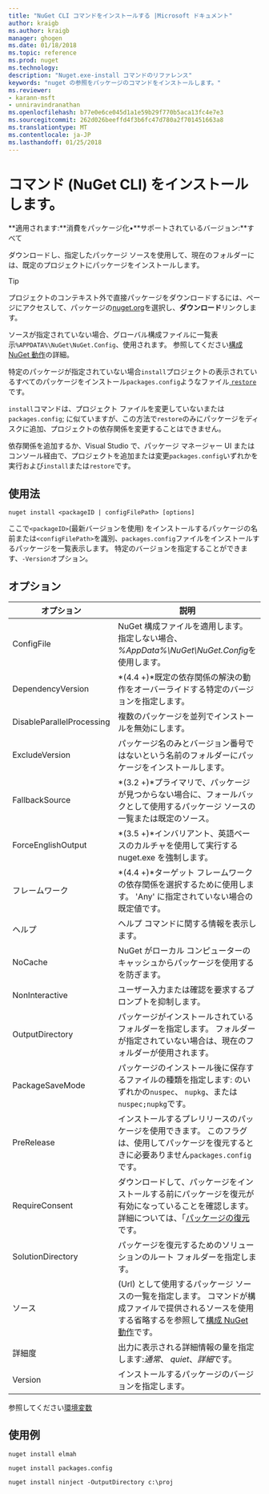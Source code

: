 ```yaml
---
title: "NuGet CLI コマンドをインストールする |Microsoft ドキュメント"
author: kraigb
ms.author: kraigb
manager: ghogen
ms.date: 01/18/2018
ms.topic: reference
ms.prod: nuget
ms.technology: 
description: "Nuget.exe-install コマンドのリファレンス"
keywords: "nuget の参照をパッケージのコマンドをインストールします。"
ms.reviewer:
- karann-msft
- unniravindranathan
ms.openlocfilehash: b77e0e6ce045d1a1e59b29f770b5aca13fc4e7e3
ms.sourcegitcommit: 262d026beeffd4f3b6fc47d780a2f701451663a8
ms.translationtype: MT
ms.contentlocale: ja-JP
ms.lasthandoff: 01/25/2018
---
```

# <a name="install-command-nuget-cli"></a>コマンド (NuGet CLI) をインストールします。

**適用されます:**消費をパッケージ化&bullet;**サポートされているバージョン:**すべて

ダウンロードし、指定したパッケージ ソースを使用して、現在のフォルダーには、既定のプロジェクトにパッケージをインストールします。

> [!Tip]
> プロジェクトのコンテキスト外で直接パッケージをダウンロードするには、ページにアクセスして、パッケージの[nuget.org](https://www.nuget.org)を選択し、**ダウンロード**リンクします。

ソースが指定されていない場合、グローバル構成ファイルに一覧表示`%APPDATA%\NuGet\NuGet.Config`、使用されます。 参照してください[構成 NuGet 動作](../consume-packages/configuring-nuget-behavior.md)の詳細。

特定のパッケージが指定されていない場合`install`プロジェクトの表示されているすべてのパッケージをインストール`packages.config`ようなファイル[ `restore`](cli-ref-restore.md)です。

`install`コマンドは、プロジェクト ファイルを変更していないまたは`packages.config`; に似ていますが、この方法で`restore`のみにパッケージをディスクに追加、プロジェクトの依存関係を変更することはできません。

依存関係を追加するか、Visual Studio で、パッケージ マネージャー UI またはコンソール経由で、プロジェクトを追加または変更`packages.config`いずれかを実行および`install`または`restore`です。

## <a name="usage"></a>使用法

```cli
nuget install <packageID | configFilePath> [options]
```

ここで`<packageID>`(最新バージョンを使用) をインストールするパッケージの名前または`<configFilePath>`を識別、`packages.config`ファイルをインストールするパッケージを一覧表示します。 特定のバージョンを指定することができます、`-Version`オプション。

## <a name="options"></a>オプション

| オプション | 説明 |
| --- | --- |
| ConfigFile | NuGet 構成ファイルを適用します。 指定しない場合、 *%AppData%\NuGet\NuGet.Config*を使用します。 |
| DependencyVersion | *(4.4 +)*既定の依存関係の解決の動作をオーバーライドする特定のバージョンを指定します。 |
| DisableParallelProcessing | 複数のパッケージを並列でインストールを無効にします。 |
| ExcludeVersion | パッケージ名のみとバージョン番号ではないという名前のフォルダーにパッケージをインストールします。 |
| FallbackSource | *(3.2 +)*プライマリで、パッケージが見つからない場合に、フォールバックとして使用するパッケージ ソースの一覧または既定のソース。 |
| ForceEnglishOutput | *(3.5 +)*インバリアント、英語ベースのカルチャを使用して実行する nuget.exe を強制します。 |
| フレームワーク | *(4.4 +)*ターゲット フレームワークの依存関係を選択するために使用します。 'Any' に指定されていない場合の既定値です。 |
| ヘルプ | ヘルプ コマンドに関する情報を表示します。 |
| NoCache | NuGet がローカル コンピューターのキャッシュからパッケージを使用するを防ぎます。 |
| NonInteractive | ユーザー入力または確認を要求するプロンプトを抑制します。 |
| OutputDirectory | パッケージがインストールされているフォルダーを指定します。 フォルダーが指定されていない場合は、現在のフォルダーが使用されます。 |
| PackageSaveMode | パッケージのインストール後に保存するファイルの種類を指定します: のいずれかの`nuspec`、 `nupkg`、または`nuspec;nupkg`です。 |
| PreRelease | インストールするプレリリースのパッケージを使用できます。 このフラグは、使用してパッケージを復元するときに必要ありません`packages.config`です。 |
| RequireConsent | ダウンロードして、パッケージをインストールする前にパッケージを復元が有効になっていることを確認します。 詳細については、「[パッケージの復元](../consume-packages/package-restore.md)です。 |
| SolutionDirectory | パッケージを復元するためのソリューションのルート フォルダーを指定します。 |
| ソース | (Url) として使用するパッケージ ソースの一覧を指定します。 コマンドが構成ファイルで提供されるソースを使用する省略するを参照して[構成 NuGet 動作](../Consume-Packages/Configuring-NuGet-Behavior.md)です。 |
| 詳細度 | 出力に表示される詳細情報の量を指定します:*通常*、 *quiet*、*詳細*です。 |
| Version | インストールするパッケージのバージョンを指定します。 |

参照してください[環境変数](cli-ref-environment-variables.md)

## <a name="examples"></a>使用例

```cli
nuget install elmah

nuget install packages.config

nuget install ninject -OutputDirectory c:\proj
```
